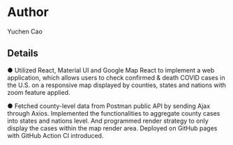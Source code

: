 # Author

Yuchen Cao

## Details

● Utilized React, Material UI and Google Map React to implement a web application, which allows users to check confirmed & death COVID cases in the U.S. on a responsive map displayed by counties, states and nations with zoom feature applied.

● Fetched county-level data from Postman public API by sending Ajax through Axios. Implemented the functionalities to aggregate county cases into states
and nations level. And programmed render strategy to only display the cases within the map render area. Deployed on GitHub pages with GitHub Action
CI introduced.


